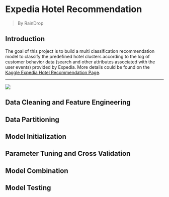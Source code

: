 # Expedia Hotel Recommendation
> By RainDrop

## Introduction

The goal of this project is to build a multi classification recommendation model to classify the predefined hotel clusters according to the log of customer behavior data (search and other attributes associated with the user events) provided by Expedia. More details could be found on the [Kaggle Expedia Hotel Recommendation Page](https://www.kaggle.com/c/expedia-hotel-recommendations). 

** **

![](https://kaggle2.blob.core.windows.net/competitions/kaggle/5056/media/expedia_icons.png)

## Data Cleaning and Feature Engineering

## Data Partitioning

## Model Initialization

## Parameter Tuning and Cross Validation

## Model Combination

## Model Testing
